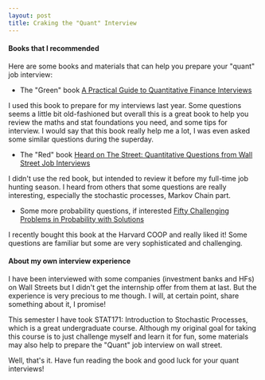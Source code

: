 ```yaml
---
layout: post
title: Craking the "Quant" Interview
---
```




#### Books that I recommended
Here are some books and materials that can help you prepare your "quant" job interview:

- The "Green" book
[A Practical Guide to Quantitative Finance Interviews ](https://www.amazon.com/Practical-Guide-Quantitative-Finance-Interviews/dp/1438236662)

I used this book to prepare for my interviews last year. Some questions seems a little bit old-fashioned but overall this is a great book to help you review the maths and stat foundations you need, and some tips for interview. I would say that this book really help me a lot, I was even asked some similar questions during the superday.

- The "Red" book
[Heard on The Street: Quantitative Questions from Wall Street Job Interviews](https://www.amazon.com/Heard-Street-Quantitative-Questions-Interviews/dp/0994118252/ref=pd_sim_14_5?_encoding=UTF8&pd_rd_i=0994118252&pd_rd_r=DPZESW7BYA7A7AC2WPYN&pd_rd_w=uaLYj&pd_rd_wg=xIepr&psc=1&refRID=DPZESW7BYA7A7AC2WPYN)

I didn't use the red book, but intended to review it before my full-time job hunting season. I heard from others that some questions are really interesting, especially the stochastic processes, Markov Chain part.

- Some more probability questions, if interested
[Fifty Challenging Problems in Probability with Solutions ](https://www.amazon.com/Challenging-Problems-Probability-Solutions-Mathematics/dp/0486653552/ref=pd_sim_14_4?_encoding=UTF8&pd_rd_i=0486653552&pd_rd_r=WQ4YZKYEFTN290593V1B&pd_rd_w=ACLPw&pd_rd_wg=cem03&psc=1&refRID=WQ4YZKYEFTN290593V1B)

I recently bought this book at the Harvard COOP and really liked it! Some questions are familiar but some are very sophisticated and challenging. 


#### About my own interview experience

I have been interviewed with some companies (investment banks and HFs) on Wall Streets but I didn't get the internship offer from them at last. But the experience is very precious to me though. I will, at certain point, share something about it, I promise! 

This semester I have took STAT171: Introduction to Stochastic Processes, which is a great undergraduate course. Although my original goal for taking this course is to just challenge myself and learn it for fun, some materials may also help to prepare the "Quant" job interview on wall street.

Well, that's it. Have fun reading the book and good luck for your quant interviews!